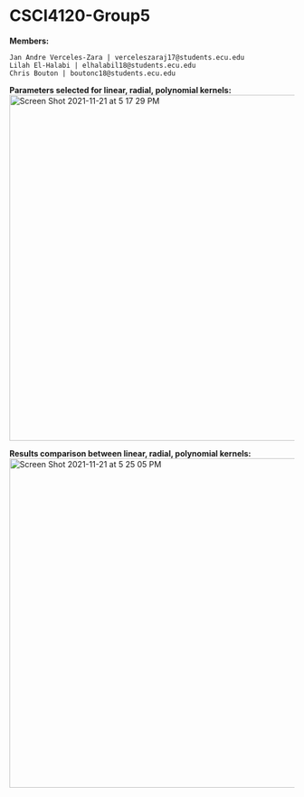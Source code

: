 # CSCI4120-Group5

**Members:** 

	Jan Andre Verceles-Zara | verceleszaraj17@students.ecu.edu
	Lilah El-Halabi | elhalabil18@students.ecu.edu
	Chris Bouton | boutonc18@students.ecu.edu


**Parameters selected for linear, radial, polynomial kernels:**
<img width="611" alt="Screen Shot 2021-11-21 at 5 17 29 PM" src="https://user-images.githubusercontent.com/43555357/142781005-55ec1a19-ea58-4fab-b197-9dfc6aac78ea.png">

**Results comparison between linear, radial, polynomial kernels:**
<img width="582" alt="Screen Shot 2021-11-21 at 5 25 05 PM" src="https://user-images.githubusercontent.com/43555357/142781244-a3c4a49d-4364-4a92-9ea7-54cc2e2526bc.png">

